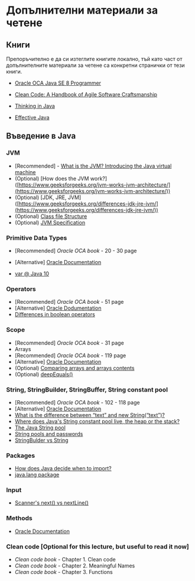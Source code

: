 # Допълнителни материали за четене

## Книги

Препоръчително е да си изтеглите книгите локално, тъй като част от допълнителните материали за четене са конкретни странички от тези книги.

- [Oracle OCA Java SE 8 Programmer](https://github.com/josecarloscanova/books/blob/master/%5BJAVA%5D%5BOCA%20Oracle%20Certified%20Associate%20Java%20SE%208%20Programmer%20I%20Study%20Guide%20Exam%201Z0-808%5D.pdf)

- [Clean Code: A Handbook of Agile Software Craftsmanship](https://github.com/josecarloscanova/books/blob/master/%5BPROGRAMMING%5D%5BClean%20Code%20by%20Robert%20C%20Martin%5D.pdf)

- [Thinking in Java](https://sophia.javeriana.edu.co/~cbustaca/docencia/POO-2016-01/documentos/Thinking_in_Java_4th_edition.pdf)

- [Effective Java](https://github.com/edwin-ngai/book/blob/master/%5BJAVA%5D%5BEffective%20Java%203rd%20Edition%5D.pdf)

## Въведение в Java

 ### JVM

- [Recommended] - [What is the JVM? Introducing the Java virtual machine](https://www.javaworld.com/article/3272244/core-java/what-is-the-jvm-introducing-the-java-virtual-machine.html)  
-  (Optional) [How does the JVM work?] ([https://www.geeksforgeeks.org/jvm-works-jvm-architecture/](https://www.geeksforgeeks.org/jvm-works-jvm-architecture/))
-  (Optional) [JDK, JRE, JVM] ([https://www.geeksforgeeks.org/differences-jdk-jre-jvm/](https://www.geeksforgeeks.org/differences-jdk-jre-jvm/))
- (Optional) [Class file Structure](https://docs.oracle.com/javase/specs/jvms/se7/html/jvms-4.html)
- (Optional) [JVM Specification](https://docs.oracle.com/javase/specs/jvms/se9/jvms9.pdf)

### Primitive Data Types

- [Recommended] *Oracle OCA book* - 20 - 30 page

- [Alternative] [Oracle Documentation](https://docs.oracle.com/javase/tutorial/java/nutsandbolts/datatypes.html)  
- [var @ Java 10](https://blog.codefx.org/java/java-10-var-type-inference/)

### Operators
- [Recommended] *Oracle OCA book* - 51 page
- [Alternative] [Oracle Dodumentation](https://docs.oracle.com/javase/tutorial/java/nutsandbolts/operators.html)
- [Differences in boolean operators](https://stackoverflow.com/questions/4014535/differences-in-boolean-operators-vs-and-vs)

### Scope
- [Recommended] *Oracle OCA book* - 31 page
- Arrays
- [Recommended] *Oracle OCA book* - 119 page
- [Alternative] [Oracle Documentation](https://docs.oracle.com/javase/tutorial/java/nutsandbolts/arrays.html)  
- (Optional) [Comparing arrays and arrays contents](https://www.geeksforgeeks.org/compare-two-arrays-java/)
- (Optional) [deepEquals()](https://code.google.com/archive/p/deep-equals/)

### String, StringBuilder, StringBuffer, String constant pool

- [Recommended] *Oracle OCA book* - 102 - 118 page
- [Alternative] [Oracle Documentation](https://docs.oracle.com/javase/tutorial/java/data/strings.html)
-  [What is the difference between “text” and new String(“text”)?](https://stackoverflow.com/questions/3052442/what-is-the-difference-between-text-and-new-stringtext)
-  [Where does Java's String constant pool live, the heap or the stack?](https://stackoverflow.com/questions/4918399/where-does-javas-string-constant-pool-live-the-heap-or-the-stack)  
- [The Java String pool](https://www.baeldung.com/java-string-pool)
- [String pools and passwords](https://stackoverflow.com/questions/8881291/why-is-char-preferred-over-string-for-passwords)  
- [StringBulder vs String](https://stackoverflow.com/questions/4645020/when-to-use-stringbuilder-in-java)

### Packages

- [How does Java decide when to import?](https://stackoverflow.com/questions/14008664/how-does-java-decide-when-to-import)
-  [java.lang package](https://www.geeksforgeeks.org/java-lang-package-java/)

### Input
- [Scanner's next() vs nextLine()](https://stackoverflow.com/questions/22458575/whats-the-difference-between-next-and-nextline-methods-from-scanner-class)

### Methods
- [Oracle Documentation](https://docs.oracle.com/javase/tutorial/getStarted/application/index.html)

### Clean code [Optional for this lecture, but useful to read it now]
- *Clean code book* - Chapter 1. Clean code
- *Clean code book* - Chapter 2. Meaningful Names
- *Clean code book* - Chapter 3. Functions